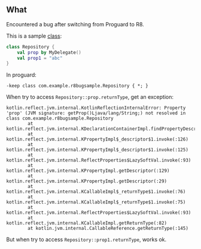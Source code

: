 ## What

Encountered a bug after switching from Proguard to R8.

This is a sample [class](app/src/main/java/com/example/r8bugsample/MainActivity.kt):

```kotlin
class Repository {
    val prop by MyDelegate()
    val prop1 = "abc"
}
```

In proguard:
```
-keep class com.example.r8bugsample.Repository { *; }
```

When try to access `Repository::prop.returnType`, get an exception:
```
kotlin.reflect.jvm.internal.KotlinReflectionInternalError: Property 'prop' (JVM signature: getProp()Ljava/lang/String;) not resolved in class com.example.r8bugsample.Repository
        at kotlin.reflect.jvm.internal.KDeclarationContainerImpl.findPropertyDescriptor(:86)
        at kotlin.reflect.jvm.internal.KPropertyImpl$_descriptor$1.invoke(:126)
        at kotlin.reflect.jvm.internal.KPropertyImpl$_descriptor$1.invoke(:125)
        at kotlin.reflect.jvm.internal.ReflectProperties$LazySoftVal.invoke(:93)
        at kotlin.reflect.jvm.internal.KPropertyImpl.getDescriptor(:129)
        at kotlin.reflect.jvm.internal.KPropertyImpl.getDescriptor(:29)
        at kotlin.reflect.jvm.internal.KCallableImpl$_returnType$1.invoke(:76)
        at kotlin.reflect.jvm.internal.KCallableImpl$_returnType$1.invoke(:75)
        at kotlin.reflect.jvm.internal.ReflectProperties$LazySoftVal.invoke(:93)
        at kotlin.reflect.jvm.internal.KCallableImpl.getReturnType(:82)
        at kotlin.jvm.internal.CallableReference.getReturnType(:145)
```

But when try to access `Repository::prop1.returnType`, works ok.
